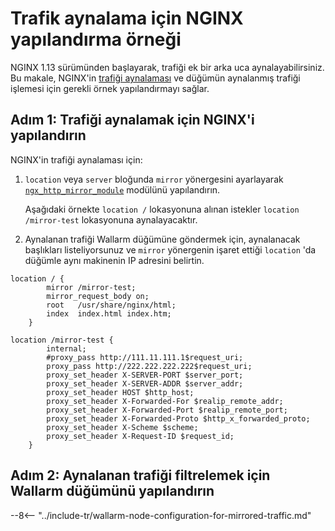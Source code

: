 # Trafik aynalama için NGINX yapılandırma örneği

NGINX 1.13 sürümünden başlayarak, trafiği ek bir arka uca aynalayabilirsiniz. Bu makale, NGINX'in [trafiği aynalaması](overview.md) ve düğümün aynalanmış trafiği işlemesi için gerekli örnek yapılandırmayı sağlar.

## Adım 1: Trafiği aynalamak için NGINX'i yapılandırın

NGINX'in trafiği aynalaması için:

1. `location` veya `server` bloğunda `mirror` yönergesini ayarlayarak [`ngx_http_mirror_module`](http://nginx.org/en/docs/http/ngx_http_mirror_module.html) modülünü yapılandırın.

    Aşağıdaki örnekte `location /` lokasyonuna alınan istekler `location /mirror-test` lokasyonuna aynalayacaktır.
1. Aynalanan trafiği Wallarm düğümüne göndermek için, aynalanacak başlıkları listeliyorsunuz ve `mirror` yönergenin işaret ettiği `location` 'da düğümle aynı makinenin IP adresini belirtin.

```
location / {
        mirror /mirror-test;
        mirror_request_body on;
        root   /usr/share/nginx/html;
        index  index.html index.htm; 
    }
    
location /mirror-test {
        internal;
        #proxy_pass http://111.11.111.1$request_uri;
        proxy_pass http://222.222.222.222$request_uri;
        proxy_set_header X-SERVER-PORT $server_port;
        proxy_set_header X-SERVER-ADDR $server_addr;
        proxy_set_header HOST $http_host;
        proxy_set_header X-Forwarded-For $realip_remote_addr;
        proxy_set_header X-Forwarded-Port $realip_remote_port;
        proxy_set_header X-Forwarded-Proto $http_x_forwarded_proto;
        proxy_set_header X-Scheme $scheme;
        proxy_set_header X-Request-ID $request_id;
    }
```

## Adım 2: Aynalanan trafiği filtrelemek için Wallarm düğümünü yapılandırın

--8<-- "../include-tr/wallarm-node-configuration-for-mirrored-traffic.md"